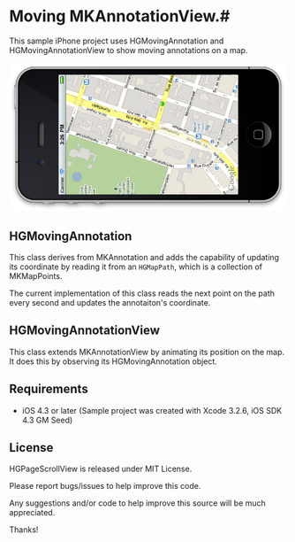 # Moving MKAnnotationView.#

This sample iPhone project uses HGMovingAnnotation and HGMovingAnnotationView to show moving annotations on a map. 

![](https://github.com/100grams/Moving-MKAnnotationView/raw/master/Screenshots/HGMovingAnnotation.png) 


HGMovingAnnotation 
------------------

This class derives from MKAnnotation and adds the capability of updating its coordinate by reading it from an <code>HGMapPath</code>, which is a collection of MKMapPoints. 

The current implementation of this class reads the next point on the path every second and updates the annotaiton's coordinate. 

HGMovingAnnotationView
----------------------

This class extends MKAnnotationView by animating its position on the map. It does this by observing its HGMovingAnnotation object. 


## Requirements ##

- iOS 4.3 or later (Sample project was created with Xcode 3.2.6, iOS SDK 4.3 GM Seed)
 

## License ##

HGPageScrollView is released under MIT License.

Please report bugs/issues to help improve this code. 

Any suggestions and/or code to help improve this source will be much appreciated.

Thanks!  